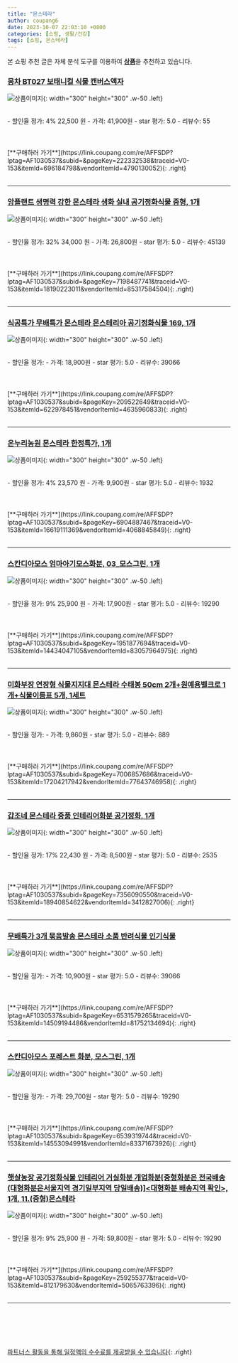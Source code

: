 ```yaml
---
title: "몬스테라"
author: coupang6
date: 2023-10-07 22:03:10 +0800
categories: [쇼핑, 생활/건강]
tags: [쇼핑, 몬스테라]
---
```


본 쇼핑 추천 글은 자체 분석 도구를 이용하여 [**상품**](https://link.coupang.com/a/bao1ui)을 추천하고 있습니다.

### [몽차 BT027 보태니컬 식물 캔버스액자](https://link.coupang.com/re/AFFSDP?lptag=AF1030537&subid=&pageKey=222332538&traceid=V0-153&itemId=696184798&vendorItemId=4790130052)

![상품이미지](https://thumbnail8.coupangcdn.com/thumbnails/remote/230x230ex/image/vendor_inventory/737a/27f10ae9ff07f0be105151b2b4357e8b6e05eb35a6729a66af66a0d63634.jpg){: width="300" height="300" .w-50 .left}


<br>
- 할인율 정가: 4%  22,500   원
- 가격: 41,900원
- star 평가: 5.0
- 리뷰수: 55
<br>
<br>
<br>
<br>
[**구매하러 가기**](https://link.coupang.com/re/AFFSDP?lptag=AF1030537&subid=&pageKey=222332538&traceid=V0-153&itemId=696184798&vendorItemId=4790130052){: .right}
<br>
<br>

---

### [앙플랜트 생명력 강한 몬스테라 생화 실내 공기정화식물 중형, 1개](https://link.coupang.com/re/AFFSDP?lptag=AF1030537&subid=&pageKey=7198487741&traceid=V0-153&itemId=18190223011&vendorItemId=85317584504)

![상품이미지](https://thumbnail6.coupangcdn.com/thumbnails/remote/230x230ex/image/vendor_inventory/6cef/82a15a081a818178890f1b79618a764eba92f4f3bbf6e5687c02dfa3ecae.jpg){: width="300" height="300" .w-50 .left}


<br>
- 할인율 정가: 32%  34,000   원
- 가격: 26,800원
- star 평가: 5.0
- 리뷰수: 45139
<br>
<br>
<br>
<br>
[**구매하러 가기**](https://link.coupang.com/re/AFFSDP?lptag=AF1030537&subid=&pageKey=7198487741&traceid=V0-153&itemId=18190223011&vendorItemId=85317584504){: .right}
<br>
<br>

---

### [식공특가 무배특가 몬스테라 몬스테리아 공기정화식물 169, 1개](https://link.coupang.com/re/AFFSDP?lptag=AF1030537&subid=&pageKey=209522649&traceid=V0-153&itemId=622978451&vendorItemId=4635960833)

![상품이미지](https://thumbnail10.coupangcdn.com/thumbnails/remote/230x230ex/image/vendor_inventory/beba/40cfd799ad3d7fbe1842e52d2bbf0d61f83118c2d3082a78600d2032cdcb.jpg){: width="300" height="300" .w-50 .left}


<br>
- 할인율 정가: 
- 가격: 18,900원
- star 평가: 5.0
- 리뷰수: 39066
<br>
<br>
<br>
<br>
[**구매하러 가기**](https://link.coupang.com/re/AFFSDP?lptag=AF1030537&subid=&pageKey=209522649&traceid=V0-153&itemId=622978451&vendorItemId=4635960833){: .right}
<br>
<br>

---

### [온누리농원 몬스테라 한정특가, 1개](https://link.coupang.com/re/AFFSDP?lptag=AF1030537&subid=&pageKey=6904887467&traceid=V0-153&itemId=16619111369&vendorItemId=4068845849)

![상품이미지](https://thumbnail8.coupangcdn.com/thumbnails/remote/230x230ex/image/vendor_inventory/ed35/464f566bfae2b4f88c77f0e03397d61951697f5c0d373851e9682431deb5.jpg){: width="300" height="300" .w-50 .left}


<br>
- 할인율 정가: 4%  23,570   원
- 가격: 9,900원
- star 평가: 5.0
- 리뷰수: 1932
<br>
<br>
<br>
<br>
[**구매하러 가기**](https://link.coupang.com/re/AFFSDP?lptag=AF1030537&subid=&pageKey=6904887467&traceid=V0-153&itemId=16619111369&vendorItemId=4068845849){: .right}
<br>
<br>

---

### [스칸디아모스 엄마아기모스화분, 03_모스그린, 1개](https://link.coupang.com/re/AFFSDP?lptag=AF1030537&subid=&pageKey=1951877694&traceid=V0-153&itemId=14434047105&vendorItemId=83057964975)

![상품이미지](https://thumbnail9.coupangcdn.com/thumbnails/remote/230x230ex/image/vendor_inventory/0a28/f477048634801ca2a6f6ab8f1128d14420a6d9554e90c46275a3b3912c6f.jpg){: width="300" height="300" .w-50 .left}


<br>
- 할인율 정가: 9%  25,900   원
- 가격: 17,900원
- star 평가: 5.0
- 리뷰수: 19290
<br>
<br>
<br>
<br>
[**구매하러 가기**](https://link.coupang.com/re/AFFSDP?lptag=AF1030537&subid=&pageKey=1951877694&traceid=V0-153&itemId=14434047105&vendorItemId=83057964975){: .right}
<br>
<br>

---

### [미화부장 연장형 식물지지대 몬스테라 수태봉 50cm 2개+원예용벨크로 1개+식물이름표 5개, 1세트](https://link.coupang.com/re/AFFSDP?lptag=AF1030537&subid=&pageKey=7006857686&traceid=V0-153&itemId=17204217942&vendorItemId=77643746958)

![상품이미지](https://thumbnail8.coupangcdn.com/thumbnails/remote/230x230ex/image/retail/images/3743686373290242-d5790f34-c193-4350-aac1-25401e57275b.jpg){: width="300" height="300" .w-50 .left}


<br>
- 할인율 정가: 
- 가격: 9,860원
- star 평가: 5.0
- 리뷰수: 889
<br>
<br>
<br>
<br>
[**구매하러 가기**](https://link.coupang.com/re/AFFSDP?lptag=AF1030537&subid=&pageKey=7006857686&traceid=V0-153&itemId=17204217942&vendorItemId=77643746958){: .right}
<br>
<br>

---

### [갑조네 몬스테라 중품 인테리어화분 공기정화, 1개](https://link.coupang.com/re/AFFSDP?lptag=AF1030537&subid=&pageKey=7356090550&traceid=V0-153&itemId=18940854622&vendorItemId=3412827006)

![상품이미지](https://thumbnail6.coupangcdn.com/thumbnails/remote/230x230ex/image/vendor_inventory/6333/09795d3f645f4ed65384e9ec4450aee0e4879ec2e74cbdbc4cf38cafe1ca.jpg){: width="300" height="300" .w-50 .left}


<br>
- 할인율 정가: 17%  22,430   원
- 가격: 8,500원
- star 평가: 5.0
- 리뷰수: 2535
<br>
<br>
<br>
<br>
[**구매하러 가기**](https://link.coupang.com/re/AFFSDP?lptag=AF1030537&subid=&pageKey=7356090550&traceid=V0-153&itemId=18940854622&vendorItemId=3412827006){: .right}
<br>
<br>

---

### [무배특가 3개 묶음발송 몬스테라 소품 반려식물 인기식물](https://link.coupang.com/re/AFFSDP?lptag=AF1030537&subid=&pageKey=6531579265&traceid=V0-153&itemId=14509194486&vendorItemId=81752134694)

![상품이미지](https://thumbnail9.coupangcdn.com/thumbnails/remote/230x230ex/image/vendor_inventory/1ae5/ff4f3d69e3425fe1e235fc01780b95dbde09efd0d199fd1aa15a6f6ee370.jpg){: width="300" height="300" .w-50 .left}


<br>
- 할인율 정가: 
- 가격: 10,900원
- star 평가: 5.0
- 리뷰수: 39066
<br>
<br>
<br>
<br>
[**구매하러 가기**](https://link.coupang.com/re/AFFSDP?lptag=AF1030537&subid=&pageKey=6531579265&traceid=V0-153&itemId=14509194486&vendorItemId=81752134694){: .right}
<br>
<br>

---

### [스칸디아모스 포레스트 화분, 모스그린, 1개](https://link.coupang.com/re/AFFSDP?lptag=AF1030537&subid=&pageKey=6539319744&traceid=V0-153&itemId=14553094991&vendorItemId=83371673926)

![상품이미지](https://thumbnail10.coupangcdn.com/thumbnails/remote/230x230ex/image/vendor_inventory/30c0/1686c21c1103455a09b5d8eab349dc7038d83bc0df1ffcce098ec146997c.jpg){: width="300" height="300" .w-50 .left}


<br>
- 할인율 정가: 
- 가격: 29,700원
- star 평가: 5.0
- 리뷰수: 19290
<br>
<br>
<br>
<br>
[**구매하러 가기**](https://link.coupang.com/re/AFFSDP?lptag=AF1030537&subid=&pageKey=6539319744&traceid=V0-153&itemId=14553094991&vendorItemId=83371673926){: .right}
<br>
<br>

---

### [햇살농장 공기정화식물 인테리어 거실화분 개업화분[중형화분은 전국배송(대형화분은서울지역 경기일부지역 당일배송)]\<대형화분 배송지역 확인\>, 1개, 11.(중형)몬스테라](https://link.coupang.com/re/AFFSDP?lptag=AF1030537&subid=&pageKey=259255377&traceid=V0-153&itemId=812179630&vendorItemId=5065763396)

![상품이미지](https://thumbnail9.coupangcdn.com/thumbnails/remote/230x230ex/image/vendor_inventory/837e/56c48bb8cc3b9f6779205f1da144676d7e52eb476a9dc0c449fe90333d3a.jpg){: width="300" height="300" .w-50 .left}


<br>
- 할인율 정가: 9%  25,900   원
- 가격: 59,800원
- star 평가: 5.0
- 리뷰수: 19290
<br>
<br>
<br>
<br>
[**구매하러 가기**](https://link.coupang.com/re/AFFSDP?lptag=AF1030537&subid=&pageKey=259255377&traceid=V0-153&itemId=812179630&vendorItemId=5065763396){: .right}
<br>
<br>

---
<br><br><br><br><br> [파트너스 활동을 통해 일정액의 수수료를 제공받을 수 있습니다](https://link.coupang.com/a/bao1ui){: .right}